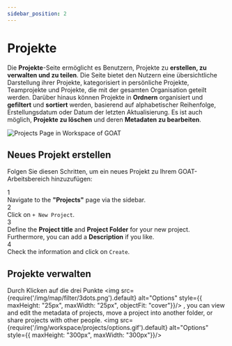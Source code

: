 ```yaml
---
sidebar_position: 2
---
```


# Projekte

Die **Projekte**-Seite ermöglicht es Benutzern, Projekte zu **erstellen, zu verwalten und zu teilen**. Die Seite bietet den Nutzern eine übersichtliche Darstellung ihrer Projekte, kategorisiert in persönliche Projekte, Teamprojekte und Projekte, die mit der gesamten Organisation geteilt werden. Darüber hinaus können Projekte in **Ordnern** organisiert und **gefiltert** und **sortiert** werden, basierend auf alphabetischer Reihenfolge, Erstellungsdatum oder Datum der letzten Aktualisierung. Es ist auch möglich, **Projekte zu löschen** und deren **Metadaten zu bearbeiten**.

<div style={{ display: 'flex', flexDirection: 'column', alignItems: 'center'}}>
  <img src={require('/img/workspace/projects/projects_general.png').default} alt="Projects Page in Workspace of GOAT" style={{ maxHeight: "auto", maxWidth: "auto", objectFit: "cover"}}/>

</div> 


## Neues Projekt erstellen
Folgen Sie diesen Schritten, um ein neues Projekt zu Ihrem GOAT-Arbeitsbereich hinzuzufügen:

<div class="step">
  <div class="step-number">1</div>
  <div class="content">Navigate to the <b>"Projects"</b> page via the sidebar.</div>
</div>

<div class="step">
  <div class="step-number">2</div>
  <div class="content">Click on <code>+ New Project</code>. </div>
</div>

<div class="step">
  <div class="step-number">3</div>
  <div class="content">Define the <b>Project title</b> and <b>Project Folder</b> for your new project. Furthermore, you can add a <b>Description</b> if you like. </div>
</div>

<div class="step">
  <div class="step-number">4</div>
  <div class="content">Check the information and click on <code>Create</code>.</div>
</div>


## Projekte verwalten
Durch Klicken auf die drei Punkte <img src={require('/img/map/filter/3dots.png').default} alt="Options" style={{ maxHeight: "25px", maxWidth: "25px", objectFit: "cover"}}/> , you can view and edit the metadata of projects, move a project into another folder, or share projects with other people.
<img src={require('/img/workspace/projects/options.gif').default} alt="Options" style={{ maxHeight: "300px", maxWidth: "300px"}}/>

